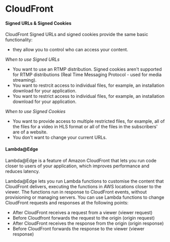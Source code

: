 # CloudFront

#### Signed URLs & Signed Cookies

CloudFront Signed URLs and signed cookies provide the same basic functionality:
- they allow you to control who can access your content.

*When to use Signed URLs*
* You want to use an RTMP distribution. Signed cookies aren't supported for RTMP distributions (Real Time Messaging Protocol - used for media streaming).
* You want to restrcit access to individual files, for example, an installation download for your application.
* You want to restrict access to individual files, for example, an installation download for your application.

*When to use Signed Cookies*
* You want to provide access to multiple restricted files, for example, all of the files for a video in HLS format or all of the files in the subscribers' are of a website.
* You don't want to change your current URLs.

#### Lambda@Edge

Lambda@Edge is a feature of Amazon CloudFront that lets you run code closer to users of your application, which improves performance and reduces latency.

Lambda@Edge lets you run Lambda functions to customise the content that CloudFront delivers, executing the functions in AWS locations closer to the viewer. The functions run in response to CloudFront events, without provisioning or managing servers. You can use Lambda functions to change CloudFront requests and responses at the following points:
* After CloudFront receives a request from a viewer (viewer request)
* Before Cloudfront forwards the request to the origin (origin request)
* After CloudFront receives the response from the origin (origin response)
* Before CloudFront forwards the response to the viewer (viewer response)
